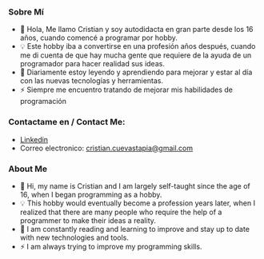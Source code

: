 ### Sobre Mí

- 👋 Hola, Me llamo Cristian y soy autodidacta en gran parte desde los 16 años, cuando comencé a programar por hobby.
- 💡 Este hobby iba a convertirse en una profesión años después, cuando me di cuenta de que hay mucha gente que requiere de la ayuda de un programador para hacer realidad sus ideas.
- 👀 Diariamente estoy leyendo y aprendiendo para mejorar y estar al día con las nuevas tecnologías y herramientas.
- ⚡ Siempre me encuentro tratando de mejorar mis habilidades de programación

### Contactame en / Contact Me:

- [Linkedin](https://www.linkedin.com/in/cristian-cuevas-tapia/)
- Correo electronico: cristian.cuevastapia@gmail.com

### About Me

- 👋 Hi, my name is Cristian and I am largely self-taught since the age of 16, when I began programming as a hobby.
- 💡 This hobby would eventually become a profession years later, when I realized that there are many people who require the help of a programmer to make their ideas a reality.
- 👀 I am constantly reading and learning to improve and stay up to date with new technologies and tools.
- ⚡ I am always trying to improve my programming skills.
